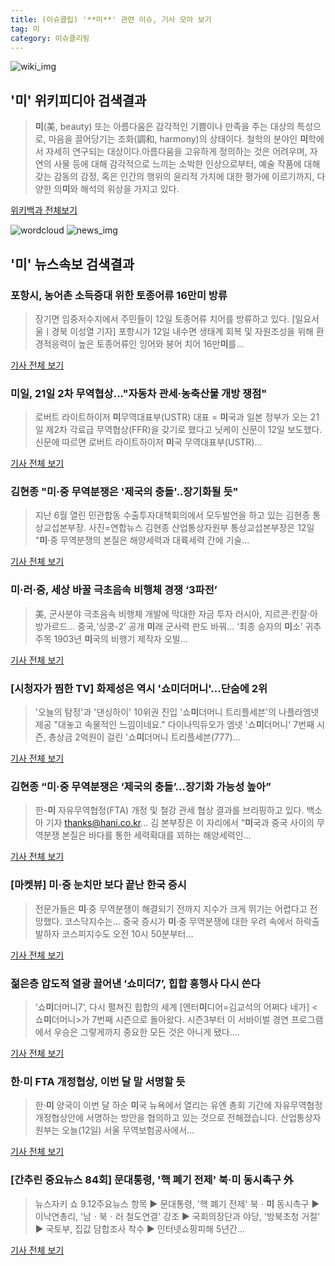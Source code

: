 ```yaml
---
title: (이슈클립) '**미**' 관련 이슈, 기사 모아 보기
tag: 미
category: 이슈클리핑
---
```

![wiki_img](https://user-images.githubusercontent.com/42597476/44503234-41136a80-a6d0-11e8-9071-6fc6418eafe4.png)
## **'**미**'** 위키피디아 검색결과
>**미**(美, beauty) 또는 아름다움은 감각적인 기쁨이나 만족을 주는 대상의 특성으로, 마음을 끌어당기는 조화(調和, harmony)의 상태이다. 철학의 분야인 **미**학에서 자세히 연구되는 대상이다.아름다움을 고유하게 정의하는 것은 어려우며, 자연의 사물 등에 대해 감각적으로 느끼는 소박한 인상으로부터, 예술 작품에 대해 갖는 감동의 감정, 혹은 인간의 행위의 윤리적 가치에 대한 평가에 이르기까지, 다양한 의**미**와 해석의 위상을 가지고 있다.

<a href="https://ko.wikipedia.org/wiki/미" target="_blank">위키백과 전체보기</a>

![wordcloud](https://s3.ap-northeast-2.amazonaws.com/lyrics101-wordcloud/2018-09-12-1536747009.png)
![news_img](https://user-images.githubusercontent.com/42597476/44507050-1206f400-a6e4-11e8-8d98-7ffbfebb353f.png)
## **'**미**'** 뉴스속보 검색결과
### 포항시, 농어촌 소득증대 위한 토종어류 16만**미** 방류

>장기면 임중저수지에서 주민들이 12일 토종어류 치어를 방류하고 있다. [일요서울ㅣ경북 이성열 기자] 포항시가 12일 내수면 생태계 회복 및 자원조성을 위해 환경적응력이 높은 토종어류인 잉어와 붕어 치어 16만**미**를...

<a href="http://www.ilyoseoul.co.kr/news/articleView.html?idxno=253656" target="_blank">기사 전체 보기</a>

### **미**일, 21일 2차 무역협상..."자동차 관세·농축산물 개방 쟁점"

>로버트 라이트하이저 **미**무역대표부(USTR) 대표 = **미**국과 일본 정부가 오는 21일 제2차 각료급 무역협상(FFR)을 갖기로 했다고 닛케이 신문이 12일 보도했다. 신문에 따르면 로버트 라이트하이저 **미**국 무역대표부(USTR)...

<a href="http://www.newsis.com/view/?id=NISX20180912_0000416624&cID=10101&pID=10100" target="_blank">기사 전체 보기</a>

### 김현종 "**미**·중 무역분쟁은 '제국의 충돌'..장기화될 듯"

>지난 6월 열린 민관합동 수출투자대책회의에서 모두발언을 하고 있는 김현종 통상교섭본부장. 사진=연합뉴스 김현종 산업통상자원부 통상교섭본부장은 12일 "**미**·중 무역분쟁의 본질은 해양세력과 대륙세력 간에 기술...

<a href="http://www.fnnews.com/news/201809121533491035" target="_blank">기사 전체 보기</a>

### **미**·러·중, 세상 바꿀 극초음속 비행체 경쟁 ‘3파전’

>美, 군사분야 극초음속 비행체 개발에 막대한 자금 투자 러시아, 지르콘·킨잘·아방가르드… 중국,‘싱쿵-2’ 공개 **미**래 군사력 판도 바꿔… ‘최종 승자의 **미**소’ 귀추 주목 1903년 **미**국의 비행기 제작자 오빌...

<a href="http://kookbang.dema.mil.kr/kookbangWeb/view.do?parent_no=1&bbs_id=BBSMSTR_000000001213&ntt_writ_date=20180913" target="_blank">기사 전체 보기</a>

### [시청자가 찜한 TV] 화제성은 역시 '쇼**미**더머니'…단숨에 2위

>'오늘의 탐정'과 '댄싱하이' 10위권 진입 '쇼**미**더머니 트리플세븐'의 나플라엠넷 제공 "대놓고 속물적인 느낌이네요." 다이나믹듀오가 엠넷 '쇼**미**더머니' 7번째 시즌, 총상금 2억원이 걸린 '쇼**미**더머니 트리플세븐(777)...

<a href="http://app.yonhapnews.co.kr/YNA/Basic/SNS/r.aspx?c=AKR20180911125100005&did=1195m" target="_blank">기사 전체 보기</a>

### 김현종 “**미**·중 무역분쟁은 ‘제국의 충돌’…장기화 가능성 높아”

>한-**미** 자유무역협정(FTA) 개정 및 철강 관세 협상 결과를 브리핑하고 있다. 백소아 기자 thanks@hani.co.kr... 김 본부장은 이 자리에서 “**미**국과 중국 사이의 무역분쟁 본질은 바다를 통한 세력확대를 꾀하는 해양세력인...

<a href="http://www.hani.co.kr/arti/economy/economy_general/861719.html" target="_blank">기사 전체 보기</a>

### [마켓뷰] **미**·중 눈치만 보다 끝난 한국 증시

>전문가들은 **미**·중 무역분쟁이 해결되기 전까지 지수가 크게 뛰기는 어렵다고 전망했다. 코스닥지수는... 중국 증시가 **미**·중 무역분쟁에 대한 우려 속에서 하락출발하자 코스피지수도 오전 10시 50분부터...

<a href="http://biz.chosun.com/site/data/html_dir/2018/09/12/2018091202458.html" target="_blank">기사 전체 보기</a>

### 젊은층 압도적 열광 끌어낸 ‘쇼**미**더7’, 힙합 흥행사 다시 쓴다

>‘쇼**미**더머니7’, 다시 펼쳐진 힙합의 세계 [엔터**미**디어=김교석의 어쩌다 네가] <쇼**미**더머니>가 7번째 시즌으로 돌아왔다. 시즌3부터 이 서바이벌 경연 프로그램에서 우승은 그렇게까지 중요한 모든 것은 아니게 됐다....

<a href="http://www.entermedia.co.kr/news/news_view.html?idx=8654" target="_blank">기사 전체 보기</a>

### 한·**미** FTA 개정협상, 이번 달 말 서명할 듯

>한·**미** 양국이 이번 달 하순 **미**국 뉴욕에서 열리는 유엔 총회 기간에 자유무역협정 개정협상안에 서명하는 방안을 협의하고 있는 것으로 전해졌습니다. 산업통상자원부는 오늘(12일) 서울 무역보험공사에서...

<a href="http://imnews.imbc.com/news/2018/econo/article/4820640_22671.html" target="_blank">기사 전체 보기</a>

### [간추린 중요뉴스 84회] 문대통령, '핵 폐기 전제' 북·**미** 동시촉구 外

>뉴스자키 쇼 9.12주요뉴스 항목 ▶ 문대통령, '핵 폐기 전제' 북ㆍ**미** 동시촉구 ▶ 이낙연총리, '남ㆍ북ㆍ러 철도연결' 강조 ▶ 국회의장단과 야당, '방북초청 거절' ▶ 국토부, 집값 담합조사 착수 ▶ 인터넷쇼핑피해 5년간...

<a href="http://www.newsfreezone.co.kr/news/articleView.html?idxno=79559" target="_blank">기사 전체 보기</a>


